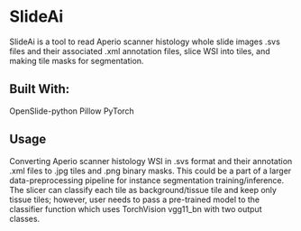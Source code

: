 # SlideAi

SlideAi is a tool to read Aperio scanner histology whole slide images .svs files and their associated .xml annotation files, slice WSI into tiles, and making tile masks for segmentation.

## Built With:
OpenSlide-python
Pillow
PyTorch

## Usage
Converting Aperio scanner histology WSI in .svs format and their annotation .xml files to .jpg tiles and .png binary masks. This could be a part of a larger data-preprocessing pipeline for instance segmentation training/inference. The slicer can classify each tile as background/tissue tile and keep only tissue tiles; however, user needs to pass a pre-trained model to the classifier function which uses TorchVision vgg11_bn with two output classes.
